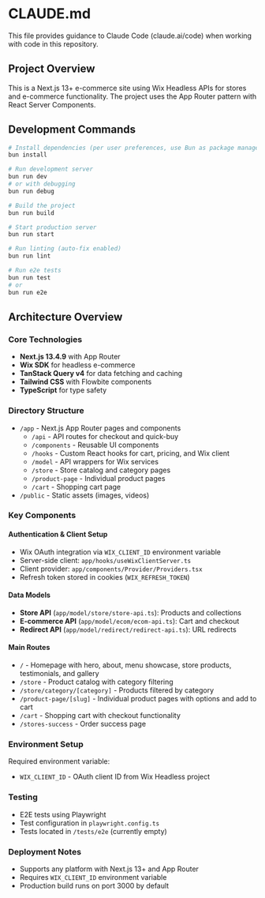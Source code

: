 # CLAUDE.md

This file provides guidance to Claude Code (claude.ai/code) when working with code in this repository.

## Project Overview

This is a Next.js 13+ e-commerce site using Wix Headless APIs for stores and e-commerce functionality. The project uses the App Router pattern with React Server Components.

## Development Commands

```bash
# Install dependencies (per user preferences, use Bun as package manager)
bun install

# Run development server
bun run dev
# or with debugging
bun run debug

# Build the project
bun run build

# Start production server
bun run start

# Run linting (auto-fix enabled)
bun run lint

# Run e2e tests
bun run test
# or
bun run e2e
```

## Architecture Overview

### Core Technologies
- **Next.js 13.4.9** with App Router
- **Wix SDK** for headless e-commerce
- **TanStack Query v4** for data fetching and caching
- **Tailwind CSS** with Flowbite components
- **TypeScript** for type safety

### Directory Structure
- `/app` - Next.js App Router pages and components
  - `/api` - API routes for checkout and quick-buy
  - `/components` - Reusable UI components
  - `/hooks` - Custom React hooks for cart, pricing, and Wix client
  - `/model` - API wrappers for Wix services
  - `/store` - Store catalog and category pages
  - `/product-page` - Individual product pages
  - `/cart` - Shopping cart page
- `/public` - Static assets (images, videos)

### Key Components

#### Authentication & Client Setup
- Wix OAuth integration via `WIX_CLIENT_ID` environment variable
- Server-side client: `app/hooks/useWixClientServer.ts`
- Client provider: `app/components/Provider/Providers.tsx`
- Refresh token stored in cookies (`WIX_REFRESH_TOKEN`)

#### Data Models
- **Store API** (`app/model/store/store-api.ts`): Products and collections
- **E-commerce API** (`app/model/ecom/ecom-api.ts`): Cart and checkout
- **Redirect API** (`app/model/redirect/redirect-api.ts`): URL redirects

#### Main Routes
- `/` - Homepage with hero, about, menu showcase, store products, testimonials, and gallery
- `/store` - Product catalog with category filtering
- `/store/category/[category]` - Products filtered by category
- `/product-page/[slug]` - Individual product pages with options and add to cart
- `/cart` - Shopping cart with checkout functionality
- `/stores-success` - Order success page

### Environment Setup
Required environment variable:
- `WIX_CLIENT_ID` - OAuth client ID from Wix Headless project

### Testing
- E2E tests using Playwright
- Test configuration in `playwright.config.ts`
- Tests located in `/tests/e2e` (currently empty)

### Deployment Notes
- Supports any platform with Next.js 13+ and App Router
- Requires `WIX_CLIENT_ID` environment variable
- Production build runs on port 3000 by default